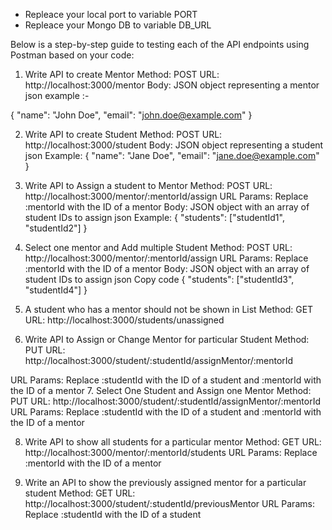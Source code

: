 * Repleace your local port to variable PORT
* Repleace your Mongo DB to variable DB_URL

Below is a step-by-step guide to testing each of the API endpoints using Postman based on your code:

1. Write API to create Mentor
Method: POST
URL: http://localhost:3000/mentor
Body: JSON object representing a mentor
json
example :-

{
  "name": "John Doe",
  "email": "john.doe@example.com"
}

2. Write API to create Student
Method: POST
URL: http://localhost:3000/student
Body: JSON object representing a student
json
Example:
{
  "name": "Jane Doe",
  "email": "jane.doe@example.com"
}

3. Write API to Assign a student to Mentor
Method: POST
URL: http://localhost:3000/mentor/:mentorId/assign
URL Params: Replace :mentorId with the ID of a mentor
Body: JSON object with an array of student IDs to assign
json
Example:
{
  "students": ["studentId1", "studentId2"]
}

4. Select one mentor and Add multiple Student
Method: POST
URL: http://localhost:3000/mentor/:mentorId/assign
URL Params: Replace :mentorId with the ID of a mentor
Body: JSON object with an array of student IDs to assign
json
Copy code
{
  "students": ["studentId3", "studentId4"]
}

5. A student who has a mentor should not be shown in List
Method: GET
URL: http://localhost:3000/students/unassigned

6. Write API to Assign or Change Mentor for particular Student
Method: PUT
URL: http://localhost:3000/student/:studentId/assignMentor/:mentorId

URL Params: Replace :studentId with the ID of a student and :mentorId with the ID of a mentor
7. Select One Student and Assign one Mentor
Method: PUT
URL: http://localhost:3000/student/:studentId/assignMentor/:mentorId
URL Params: Replace :studentId with the ID of a student and :mentorId with the ID of a mentor

8. Write API to show all students for a particular mentor
Method: GET
URL: http://localhost:3000/mentor/:mentorId/students
URL Params: Replace :mentorId with the ID of a mentor

9. Write an API to show the previously assigned mentor for a particular student
Method: GET
URL: http://localhost:3000/student/:studentId/previousMentor
URL Params: Replace :studentId with the ID of a student
